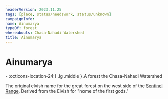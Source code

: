 ```yaml
---
headerVersion: 2023.11.25
tags: [place, status/needswork, status/unknown]
campaignInfo:
name: Ainumarya
typeOf: forest
whereabouts: Chasa-Nahadi Watershed
title: Ainumarya
---
```


# Ainumarya
<div class="grid cards ext-narrow-margin ext-one-column" markdown>
-    :octicons-location-24:{ .lg .middle } A forest the Chasa-Nahadi Watershed  
</div>


The original elvish name for the great forest on the west side of the [Sentinel Range](<../sentinel-range/sentinel-range.md>). Derived from the Elvish for "home of the first gods."


